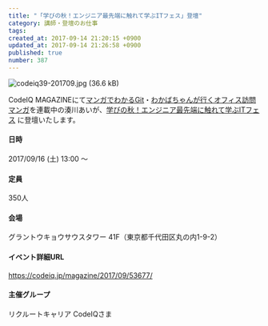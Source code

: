 ```yaml
---
title: "「学びの秋！エンジニア最先端に触れて学ぶITフェス」登壇"
category: 講師・登壇のお仕事
tags: 
created_at: 2017-09-14 21:20:15 +0900
updated_at: 2017-09-14 21:26:58 +0900
published: true
number: 387
---
```


![codeiq39-201709.jpg (36.6 kB)](https://img.esa.io/uploads/production/attachments/3412/2017/09/14/7092/c04a0e30-fb62-4b74-b8d3-b8c972d74fb1.jpg)

CodeIQ MAGAZINEにて[マンガでわかるGit](https://codeiq.jp/magazine/category/git-ai/)・[わかばちゃんが行くオフィス訪問マンガ](https://codeiq.jp/magazine/category/wakaba_office_2/)を連載中の湊川あいが、[学びの秋！エンジニア最先端に触れて学ぶITフェス](https://atnd.org/events/89912) に登壇いたします。

#### 日時
2017/09/16 (土) 13:00 〜 

#### 定員
350人

#### 会場 
グラントウキョウサウスタワー 41F（東京都千代田区丸の内1-9-2）

#### イベント詳細URL
 https://codeiq.jp/magazine/2017/09/53677/

####  主催グループ 
リクルートキャリア CodeIQさま

